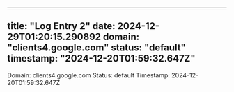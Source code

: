 
---
title: "Log Entry 2"
date: 2024-12-29T01:20:15.290892
domain: "clients4.google.com"
status: "default"
timestamp: "2024-12-20T01:59:32.647Z"
---

Domain: clients4.google.com
Status: default
Timestamp: 2024-12-20T01:59:32.647Z
